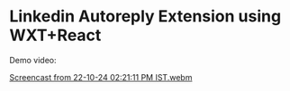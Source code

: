 # Linkedin Autoreply Extension using WXT+React

Demo video: 



[Screencast from 22-10-24 02:21:11 PM IST.webm](https://github.com/user-attachments/assets/f9fa0ddc-dbb2-4cc6-80f2-04ef87b1f579)
